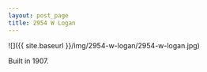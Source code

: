 ```yaml
---
layout: post_page
title: 2954 W Logan
---
```


![]({{ site.baseurl }}/img/2954-w-logan/2954-w-logan.jpg)

Built in 1907.
